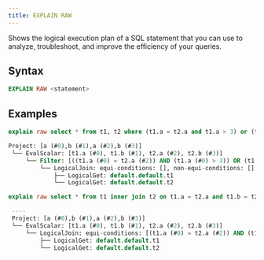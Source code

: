 ```yaml
---
title: EXPLAIN RAW
---
```


Shows the logical execution plan of a SQL statement that you can use to analyze, troubleshoot, and improve the efficiency of your queries.

## Syntax

```sql
EXPLAIN RAW <statement>
```

## Examples

```sql
explain raw select * from t1, t2 where (t1.a = t2.a and t1.a > 3) or (t1.a = t2.a);

Project: [a (#0),b (#1),a (#2),b (#3)]
 └── EvalScalar: [t1.a (#0), t1.b (#1), t2.a (#2), t2.b (#3)]
     └── Filter: [((t1.a (#0) = t2.a (#2)) AND (t1.a (#0) > 3)) OR (t1.a (#0) = t2.a (#2))]
         └── LogicalJoin: equi-conditions: [], non-equi-conditions: []
             ├── LogicalGet: default.default.t1
             └── LogicalGet: default.default.t2

explain raw select * from t1 inner join t2 on t1.a = t2.a and t1.b = t2.b and t1.a > 2;

 ----
 Project: [a (#0),b (#1),a (#2),b (#3)]
 └── EvalScalar: [t1.a (#0), t1.b (#1), t2.a (#2), t2.b (#3)]
     └── LogicalJoin: equi-conditions: [(t1.a (#0) = t2.a (#2)) AND (t1.b (#1) = t2.b (#3))], non-equi-conditions: [t1.a (#0) > 2]
         ├── LogicalGet: default.default.t1
         └── LogicalGet: default.default.t2
```